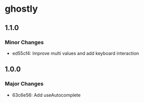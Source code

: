 # ghostly

## 1.1.0

### Minor Changes

- ed55cf4: Improve multi values and add keyboard interaction

## 1.0.0

### Major Changes

- 63c6e56: Add useAutocomplete
